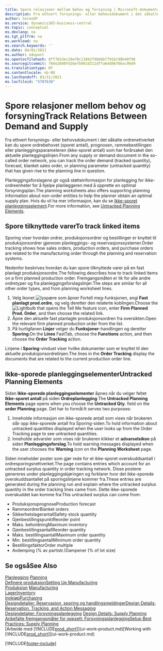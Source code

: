 ```yaml
---
title: Spore relasjoner mellom behov og forsyning | Microsoft-dokumentasjon
description: Fra ethvert forsynings- eller behovsdokument i det såkalte ordrenettverket kan du spore ordrebehovet (sporet antall), prognosen, rammebestillingen eller planleggingsparameteren (ikke-sporet antall) som har forårsaket den aktuelle planleggingslinjen.
author: SorenGP
ms.service: dynamics365-business-central
ms.topic: conceptual
ms.devlang: na
ms.tgt_pltfrm: na
ms.workload: na
ms.search.keywords: ''
ms.date: 04/01/2021
ms.author: edupont
ms.openlocfilehash: 8ff7653ec28e70c13842f9b66bff91b7d8b48f98
ms.sourcegitcommit: 766e2840fd16efb901d211d7fa64d96766ac99d9
ms.translationtype: HT
ms.contentlocale: nb-NO
ms.lasthandoff: 03/31/2021
ms.locfileid: "5787630"
---
```

# <a name="track-relations-between-demand-and-supply"></a><span data-ttu-id="cda74-103">Spore relasjoner mellom behov og forsyning</span><span class="sxs-lookup"><span data-stu-id="cda74-103">Track Relations Between Demand and Supply</span></span>
<span data-ttu-id="cda74-104">Fra ethvert forsynings- eller behovsdokument i det såkalte ordrenettverket kan du spore ordrebehovet (sporet antall), prognosen, rammebestillingen eller planleggingsparameteren (ikke-sporet antall) som har forårsaket den aktuelle planleggingslinjen.</span><span class="sxs-lookup"><span data-stu-id="cda74-104">From any supply or demand document in the so-called order network, you can track the order demand (tracked quantity), forecast, blanket sales order, or planning parameter (untracked quantity) that has given rise to the planning line in question.</span></span>

<span data-ttu-id="cda74-105">Planleggingsforslagene gir også støtteinformasjon for planlegging for ikke-ordreenheter for å hjelpe planleggeren med å opprette en optimal forsyningsplan.</span><span class="sxs-lookup"><span data-stu-id="cda74-105">The planning worksheets also offers supporting planning information about non-order entities to help the planner obtain an optimal supply plan.</span></span> <span data-ttu-id="cda74-106">Hvis du vil ha mer informasjon, kan du se [Ikke-sporet planleggingselement](production-how-track-demand-supply.md#untracked-planning-elements).</span><span class="sxs-lookup"><span data-stu-id="cda74-106">For more information, see [Untracked Planning Elements](production-how-track-demand-supply.md#untracked-planning-elements).</span></span>

## <a name="to-track-linked-items"></a><span data-ttu-id="cda74-107">Spore tilknyttede varer</span><span class="sxs-lookup"><span data-stu-id="cda74-107">To track linked items</span></span>
<span data-ttu-id="cda74-108">Sporing viser hvordan ordrer, produksjonsordrer og bestillinger er knyttet til produksjonsordrer gjennom planleggings- og reservasjonssystemer.</span><span class="sxs-lookup"><span data-stu-id="cda74-108">Order tracking shows how sales orders, production orders, and purchase orders are related to the manufacturing order through the planning and reservation systems.</span></span>

<span data-ttu-id="cda74-109">Nedenfor beskrives hvordan du kan spore tilknyttede varer på en fast planlagt produksjonsordre.</span><span class="sxs-lookup"><span data-stu-id="cda74-109">The following describes how to track linked items on a firm planned production order.</span></span> <span data-ttu-id="cda74-110">Fremgangsmåten er lik for alle andre ordretyper og fra planleggingsforslagslinjer.</span><span class="sxs-lookup"><span data-stu-id="cda74-110">The steps are similar for all other order types, and from planning worksheet lines.</span></span>

1. <span data-ttu-id="cda74-111">Velg ikonet ![lyspære som åpner Fortell meg-funksjonen](media/ui-search/search_small.png "Fortell hva du vil gjøre"), angi **Fast planlagt prod.ordre**, og velg deretter den relaterte koblingen.</span><span class="sxs-lookup"><span data-stu-id="cda74-111">Choose the ![Lightbulb that opens the Tell Me feature](media/ui-search/search_small.png "Tell me what you want to do") icon, enter **Firm Planned Prod. Order**, and then choose the related link.</span></span>
2. <span data-ttu-id="cda74-112">Åpne den aktuelle fast planlagte produksjonsordren fra oversikten.</span><span class="sxs-lookup"><span data-stu-id="cda74-112">Open the relevant firm planned production order from the list.</span></span>
3. <span data-ttu-id="cda74-113">På hurtigfanen **Linjer** velger du **Funksjoner**-handlingen og deretter **Sporing**.</span><span class="sxs-lookup"><span data-stu-id="cda74-113">On the **Lines** FastTab, choose the **Functions** action, and then choose the **Order Tracking** action.</span></span>

<span data-ttu-id="cda74-114">Linjene i **Sporing**-vinduet viser hvilke dokumenter som er knyttet til den aktuelle produksjonsordrelinjen.</span><span class="sxs-lookup"><span data-stu-id="cda74-114">The lines in the **Order Tracking** display the documents that are related to the current production order line.</span></span>

## <a name="untracked-planning-elements"></a><span data-ttu-id="cda74-115">Ikke-sporede planleggingselementer</span><span class="sxs-lookup"><span data-stu-id="cda74-115">Untracked Planning Elements</span></span>
<span data-ttu-id="cda74-116">Siden **Ikke-sporede planleggingselementer** åpnes når du velger feltet **Ikke-sporet antall** på siden **Ordreplanlegging**.</span><span class="sxs-lookup"><span data-stu-id="cda74-116">The **Untracked Planning Elements** page opens when you choose the **Untracked Qty.** field on the **order Planning** page.</span></span> <span data-ttu-id="cda74-117">Det har to formål:</span><span class="sxs-lookup"><span data-stu-id="cda74-117">It serves two purposes:</span></span>

1. <span data-ttu-id="cda74-118">Inneholde informasjon om ikke-sporede antall som vises når brukeren slår opp ikke-sporede antall fra Sporing-siden.</span><span class="sxs-lookup"><span data-stu-id="cda74-118">To hold information about untracked quantities displayed when the user looks up from the Order Tracking page to see untracked quantities.</span></span>
2. <span data-ttu-id="cda74-119">Inneholde advarsler som vises når brukeren klikker et **advarselsikon** på siden **Planleggingsforslag**.</span><span class="sxs-lookup"><span data-stu-id="cda74-119">To hold warning messages displayed when the user chooses the **Warning** icon on the **Planning Worksheet** page.</span></span>

<span data-ttu-id="cda74-120">Siden inneholder poster som gjør rede for et ikke-sporet overskuddsantall i ordresporingsnettverket.</span><span class="sxs-lookup"><span data-stu-id="cda74-120">The page contains entries which account for an untracked surplus quantity in order tracking network.</span></span> <span data-ttu-id="cda74-121">Disse postene genereres under planleggingskjøringen og forklarer hvor det ikke-sporede overskuddsantallet på sporingslinjene kommer fra.</span><span class="sxs-lookup"><span data-stu-id="cda74-121">These entries are generated during the planning run and explain where the untracked surplus quantity in the order tracking lines came from.</span></span> <span data-ttu-id="cda74-122">Dette ikke-sporede overskuddet kan komme fra:</span><span class="sxs-lookup"><span data-stu-id="cda74-122">This untracked surplus can come from:</span></span>

- <span data-ttu-id="cda74-123">Produksjonsprognose</span><span class="sxs-lookup"><span data-stu-id="cda74-123">Production forecast</span></span>
- <span data-ttu-id="cda74-124">Rammeordrer</span><span class="sxs-lookup"><span data-stu-id="cda74-124">Blanket orders</span></span>
- <span data-ttu-id="cda74-125">Sikkerhetslagerantall</span><span class="sxs-lookup"><span data-stu-id="cda74-125">Safety stock quantity</span></span>
- <span data-ttu-id="cda74-126">Gjenbestillingspunkt</span><span class="sxs-lookup"><span data-stu-id="cda74-126">Reorder point</span></span>
- <span data-ttu-id="cda74-127">Maks. beholdning</span><span class="sxs-lookup"><span data-stu-id="cda74-127">Maximum inventory</span></span>
- <span data-ttu-id="cda74-128">Gjenbestillingsantall</span><span class="sxs-lookup"><span data-stu-id="cda74-128">Reorder quantity</span></span>
- <span data-ttu-id="cda74-129">Maks. bestillingsantall</span><span class="sxs-lookup"><span data-stu-id="cda74-129">Maximum order quantity</span></span>
- <span data-ttu-id="cda74-130">Min. bestillingsantall</span><span class="sxs-lookup"><span data-stu-id="cda74-130">Minimum order quantity</span></span>
- <span data-ttu-id="cda74-131">Bestillingsfaktor</span><span class="sxs-lookup"><span data-stu-id="cda74-131">Order multiple</span></span>
- <span data-ttu-id="cda74-132">Avdemping (% av partistr.)</span><span class="sxs-lookup"><span data-stu-id="cda74-132">Dampener (% of lot size)</span></span>

## <a name="see-also"></a><span data-ttu-id="cda74-133">Se også</span><span class="sxs-lookup"><span data-stu-id="cda74-133">See Also</span></span>  
<span data-ttu-id="cda74-134">[Planlegging](production-planning.md) </span><span class="sxs-lookup"><span data-stu-id="cda74-134">[Planning](production-planning.md) </span></span>  
[<span data-ttu-id="cda74-135">Definere produksjon</span><span class="sxs-lookup"><span data-stu-id="cda74-135">Setting Up Manufacturing</span></span>](production-configure-production-processes.md)  
<span data-ttu-id="cda74-136">[Produksjon](production-manage-manufacturing.md)  </span><span class="sxs-lookup"><span data-stu-id="cda74-136">[Manufacturing](production-manage-manufacturing.md)  </span></span>  
[<span data-ttu-id="cda74-137">Lager</span><span class="sxs-lookup"><span data-stu-id="cda74-137">Inventory</span></span>](inventory-manage-inventory.md)  
[<span data-ttu-id="cda74-138">Innkjøp</span><span class="sxs-lookup"><span data-stu-id="cda74-138">Purchasing</span></span>](purchasing-manage-purchasing.md)  
[<span data-ttu-id="cda74-139">Designdetaljer: Reservasjon, sporing og handlingsmeldinger</span><span class="sxs-lookup"><span data-stu-id="cda74-139">Design Details: Reservation, Tracking, and Action Messaging</span></span>](design-details-reservation-order-tracking-and-action-messaging.md)  
<span data-ttu-id="cda74-140">[Designdetaljer: Forsyningsplanlegging](design-details-supply-planning.md) </span><span class="sxs-lookup"><span data-stu-id="cda74-140">[Design Details: Supply Planning](design-details-supply-planning.md) </span></span>  
[<span data-ttu-id="cda74-141">Anbefalte fremgangsmåter for oppsett: Forsyningsplanlegging</span><span class="sxs-lookup"><span data-stu-id="cda74-141">Setup Best Practices: Supply Planning</span></span>](setup-best-practices-supply-planning.md)  
<span data-ttu-id="cda74-142">[Arbeide med [!INCLUDE[prod_short](includes/prod_short.md)]](ui-work-product.md)</span><span class="sxs-lookup"><span data-stu-id="cda74-142">[Working with [!INCLUDE[prod_short](includes/prod_short.md)]](ui-work-product.md)</span></span>


[!INCLUDE[footer-include](includes/footer-banner.md)]